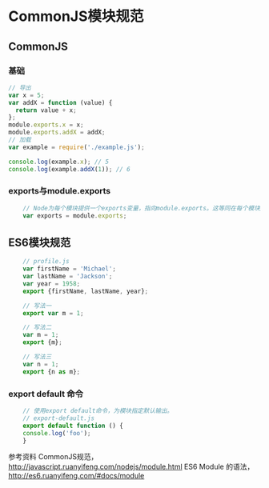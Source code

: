 # CommonJS模块规范

## CommonJS
### 基础
```js
// 导出
var x = 5;
var addX = function (value) {
  return value + x;
};
module.exports.x = x;
module.exports.addX = addX;
// 加载
var example = require('./example.js');

console.log(example.x); // 5
console.log(example.addX(1)); // 6
```
### exports与module.exports
```js
    // Node为每个模块提供一个exports变量，指向module.exports。这等同在每个模块头部，有一行这样的命令
    var exports = module.exports;
```
## ES6模块规范
```js
    // profile.js
    var firstName = 'Michael';
    var lastName = 'Jackson';
    var year = 1958;
    export {firstName, lastName, year};

    // 写法一
    export var m = 1;

    // 写法二
    var m = 1;
    export {m};

    // 写法三
    var n = 1;
    export {n as m};

```
### export default 命令
```js
    // 使用export default命令，为模块指定默认输出。
    // export-default.js
    export default function () {
    console.log('foo');
    }
```
参考资料
CommonJS规范，http://javascript.ruanyifeng.com/nodejs/module.html
ES6 Module 的语法，http://es6.ruanyifeng.com/#docs/module